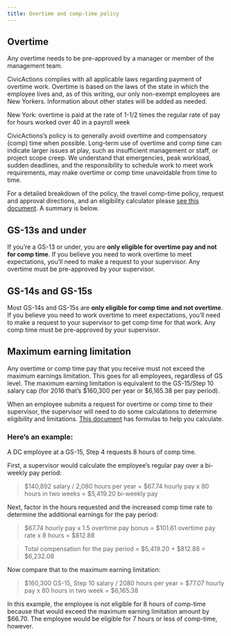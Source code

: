 ```yaml
---
title: Overtime and comp-time policy
---
```


<!-- TODO: Begin CA:Handbook -->

## <a name="overtimepay"></a>Overtime
Any overtime needs to be pre-approved by a manager or member of the management team.


CivicActions complies with all applicable laws regarding payment of overtime work. Overtime is based on the laws of the state in which the employee lives and, as of this writing, our only non-exempt employees are New Yorkers. Information about other states will be added as needed.


New York: overtime is paid at the rate of 1-1/2 times the regular rate of pay for hours worked over 40 in a payroll week

<!-- TODO: End CA:Handbook -->

CivicActions’s policy is to generally avoid overtime and compensatory (comp) time when possible. Long-term use of overtime and comp time can indicate larger issues at play, such as insufficient management or staff, or project scope creep. We understand that emergencies, peak workload, sudden deadlines, and the responsibility to schedule work to meet work requirements, may make overtime or comp time unavoidable from time to time.

For a detailed breakdown of the policy, the travel comp-time policy, request and approval directions, and an eligibility calculator please [see this document](https://docs.google.com/spreadsheets/d/1db0RipHe92i0RlKnr3kM6czmwi9eXeU8WB5SmmJ5xJg/edit#gid=0). A summary is below.

## GS-13s and under

If you’re a GS-13 or under, you are **only eligible for overtime pay and not for comp time**. If you believe you need to work overtime to meet expectations, you’ll need to make a request to your supervisor. Any overtime must be pre-approved by your supervisor.

## GS-14s and GS-15s
Most GS-14s and GS-15s are **only eligible for comp time and not overtime**. If you believe you need to work overtime to meet expectations, you’ll need to make a request to your supervisor to get comp time for that work. Any comp time must be pre-approved by your supervisor.

## Maximum earning limitation

Any overtime or comp time pay that you receive must not exceed the maximum earnings limitation. This goes for all employees, regardless of GS level. The maximum earning limitation is equivalent to the GS-15/Step 10 salary cap (for 2016 that’s $160,300 per year or $6,165.38 per pay period).

When an employee submits a request for overtime or comp time to their supervisor, the supervisor will need to do some calculations to determine eligibility and limitations. [This document](https://docs.google.com/a/gsa.gov/spreadsheets/d/1hL1kkd86hPWQtQxUgF-mhxQUbvq6gsuM8x5KLABJ5QA/edit?usp=sharing) has formulas to help you calculate.

### Here’s an example:

A DC employee at a GS-15, Step 4 requests 8 hours of comp time.

First, a supervisor would calculate the employee’s regular pay over a bi-weekly pay period:

> $140,892 salary / 2,080 hours per year = $67.74 hourly pay x 80 hours in two weeks = $5,419.20 bi-weekly pay

Next, factor in the hours requested and the increased comp time rate to determine the additional earnings for the pay period:

> $67.74 hourly pay x 1.5 overtime pay bonus = $101.61 overtime pay rate x 8 hours = $812.88

> Total compensation for the pay period = $5,419.20 + $812.88 = $6,232.08

Now compare that to the maximum earning limitation:

> $160,300 GS-15, Step 10 salary / 2080 hours per year = $77.07 hourly pay x 80 hours in two week = $6,165.38

In this example, the employee is not eligible for 8 hours of comp-time because that would exceed the maximum earning limitation amount by $66.70. The employee would be eligible for 7 hours or less of comp-time, however.
